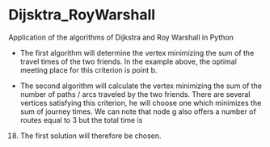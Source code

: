 
# Dijsktra_RoyWarshall
Application of the algorithms of Dijkstra and Roy Warshall in Python

- The first algorithm will determine the vertex minimizing the sum of the travel times of the two
friends. In the example above, the optimal meeting place for this criterion is point b.

- The second algorithm will calculate the vertex minimizing the sum of the number of paths / arcs traveled
by the two friends. There are several vertices satisfying this criterion, he will choose one which minimizes the
sum of journey times. 
We can note that node g also offers a number of routes equal to 3 but the total time is
18. The first solution will therefore be chosen.


